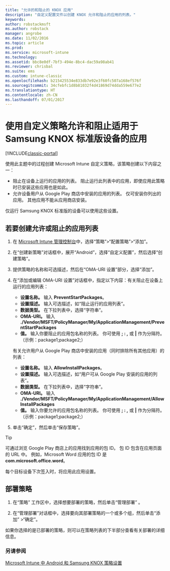 ```yaml
---
title: "允许的和阻止的 KNOX 应用"
description: "自定义配置文件以创建 KNOX 允许和阻止的应用的列表。"
keywords: 
author: robstackmsft
ms.author: robstack
manager: angrobe
ms.date: 11/02/2016
ms.topic: article
ms.prod: 
ms.service: microsoft-intune
ms.technology: 
ms.assetid: bbc8e0df-7bf3-494e-8bc4-dac59a98ab41
ms.reviewer: chrisbal
ms.suite: ems
ms.custom: intune-classic
ms.openlocfilehash: b215425534e833db7e92e3f60fc507a168ef576f
ms.sourcegitcommit: 34cfebfc1d8b81032f4d41869d74dda559e677e2
ms.translationtype: HT
ms.contentlocale: zh-CN
ms.lasthandoff: 07/01/2017
---
```

# <a name="use-custom-policies-to-allow-and-block-apps-for-samsung-knox-standard-devices"></a>使用自定义策略允许和阻止适用于 Samsung KNOX 标准版设备的应用

[!INCLUDE[classic-portal](../includes/classic-portal.md)]

使用此主题中的过程创建 Microsoft Intune 自定义策略，该策略创建以下内容之一：

- 阻止在设备上运行的应用的列表。 阻止运行此列表中的应用，即使应用此策略时已安装这些应用也是如此。
- 允许设备用户从 Google Play 商店中安装的应用的列表。 仅可安装你列出的应用。 其他应用不能从应用商店安装。

仅运行 Samsung KNOX 标准版的设备可以使用这些设置。

## <a name="to-create-an-allowed-or-blocked-app-list"></a>若要创建允许或阻止的应用列表

1. 在 [Microsoft Intune 管理控制台](https://manage.microsoft.com/)中，选择“策略”&gt;“配置策略”&gt;“添加”。
2. 在“创建新策略”对话框中，展开“Android”，选择“自定义配置”，然后选择“创建策略”。
3. 提供策略的名称和可选描述，然后在“OMA-URI 设置”部分，选择“添加”。
4. 在“添加或编辑 OMA-URI 设置”对话框中，指定以下内容：有关阻止在设备上运行的应用列表：
    
    - **设置名称。** 输入 **PreventStartPackages**。
    - **设置描述。** 输入可选描述，如“阻止运行的应用列表”。
    -   **数据类型。** 在下拉列表中，选择“字符串”。
    -   **OMA-URI。** 输入 **./Vendor/MSFT/PolicyManager/My/ApplicationManagement/PreventStartPackages**
    -   **值。** 输入你要阻止的应用包名称的列表。 你可使用 **; : ,** 或 **|** 作为分隔符。 （示例：package1;package2;）

    有关允许用户从 Google Play 商店中安装的应用（同时排除所有其他应用）的列表：

    - **设置名称。** 输入 **AllowInstallPackages**。
    - **设置描述。** 输入可选描述，如“用户可从 Google Play 安装的应用的列表”。
    - **数据类型。** 在下拉列表中，选择“字符串”。
    - **OMA-URI。** 输入 **./Vendor/MSFT/PolicyManager/My/ApplicationManagement/AllowInstallPackages**
    - **值。** 输入你要允许的应用包名称的列表。 你可使用 **; : ,** 或 **|** 作为分隔符。 （示例：package1;package2;）

4. 单击“确定”，然后单击“保存策略”。 

>[!TIP]
> 可通过浏览 Google Play 商店上的应用找到应用的包 ID。 包 ID 包含在应用页面的 URL 中。 例如，Microsoft Word 应用的包 ID 是 **com.microsoft.office.word**。

每个目标设备下次签入时，将应用此应用设置。


## <a name="deploy-the-policy"></a>部署策略

1.  在“策略”  工作区中，选择想要部署的策略，然后单击“管理部署” 。

2.  在“管理部署”对话框中，选择要向其部署策略的一个或多个组，然后单击“添加” &gt;“确定”。

 
如果你选择的是已部署的策略，则可以在策略列表的下半部分查看有关部署的详细信息。

### <a name="see-also"></a>另请参阅
[Microsoft Intune 中 Android 和 Samsung KNOX 策略设置](android-policy-settings-in-microsoft-intune.md)
